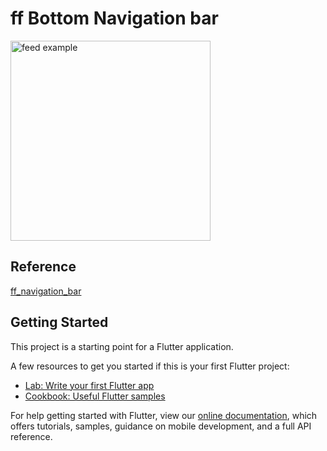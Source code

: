 # ff Bottom Navigation bar

<img src="https://user-images.githubusercontent.com/60619133/99178725-20fe7480-273c-11eb-9d57-6624dc8d03ae.png" alt="feed example" width = "320">

## Reference
[ff_navigation_bar](https://pub.dev/packages/ff_navigation_bar)

## Getting Started

This project is a starting point for a Flutter application.

A few resources to get you started if this is your first Flutter project:

- [Lab: Write your first Flutter app](https://flutter.dev/docs/get-started/codelab)
- [Cookbook: Useful Flutter samples](https://flutter.dev/docs/cookbook)

For help getting started with Flutter, view our
[online documentation](https://flutter.dev/docs), which offers tutorials,
samples, guidance on mobile development, and a full API reference.
